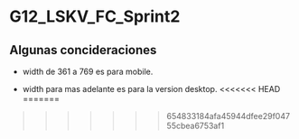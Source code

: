 # G12_LSKV_FC_Sprint2

## Algunas concideraciones 

* width de 361 a 769 es para mobile. 

* width para mas adelante es para la version desktop. 
<<<<<<< HEAD
=======

>>>>>>> 654833184afa45944dfee29f04755cbea6753af1
